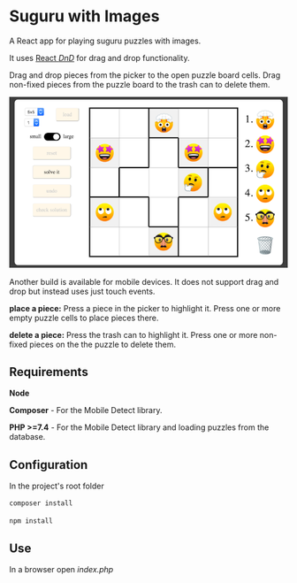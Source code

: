 # Suguru with Images

A React app for playing suguru puzzles with images.

It uses [React *DnD*](https://react-dnd.github.io/react-dnd/about) for drag and drop functionality.

Drag and drop pieces from the picker to the open puzzle board cells. Drag non-fixed pieces from the puzzle board to the trash can to delete them.

![](https://github.com/mikebe11/suguru-with-images/blob/master/screenshot.png?raw=true)

Another build is available for mobile devices. It does not support drag and drop but instead uses just touch events.

**place a piece:** Press a piece in the picker to highlight it. Press one or more empty puzzle cells to place pieces there.

**delete a piece:** Press the trash can to highlight it. Press one or more non-fixed pieces on the the puzzle to delete them.

## Requirements

**Node**

**Composer** - For the Mobile Detect library.

**PHP >=7.4** - For the Mobile Detect library and loading puzzles from the database.

## Configuration

In the project's root folder

    composer install

    npm install

## Use

In a browser open *index.php*
